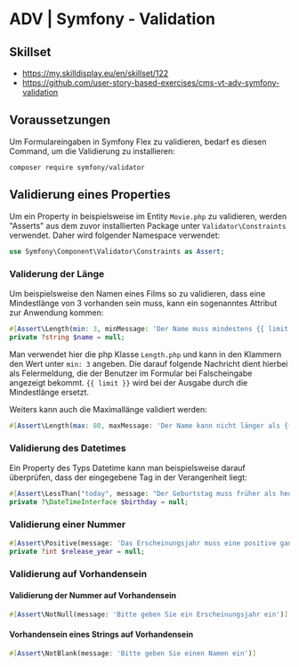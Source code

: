 # ADV | Symfony - Validation
## Skillset
- https://my.skilldisplay.eu/en/skillset/122
- https://github.com/user-story-based-exercises/cms-vt-adv-symfony-validation

## Voraussetzungen
Um Formulareingaben in Symfony Flex zu validieren, bedarf es diesen Command, um die Validierung zu installieren:
```
composer require symfony/validator
```

## Validierung eines Properties
Um ein Property in beispielsweise im Entity `Movie.php` zu validieren, werden "Asserts" aus dem zuvor installierten Package unter `Validator\Constraints` verwendet. Daher wird folgender Namespace verwendet: 

```php
use Symfony\Component\Validator\Constraints as Assert;
```

### Validerung der Länge
Um beispielsweise den Namen eines Films so zu validieren, dass eine Mindestlänge von 3 vorhanden sein muss, kann ein sogenanntes Attribut zur Anwendung kommen:
```php
#[Assert\Length(min: 3, minMessage: 'Der Name muss mindestens {{ limit }} Zeichen lang sein.')]
private ?string $name = null;
```
Man verwendet hier die php Klasse `Length.php` und kann in den Klammern den Wert unter `min: 3` angeben. Die darauf folgende Nachricht dient hierbei als Felermeldung, die der Benutzer im Formular bei Falscheingabe angezeigt bekommt. `{{ limit }}` wird bei der Ausgabe durch die Mindestlänge ersetzt.

Weiters kann auch die Maximallänge validiert werden:
```php
#[Assert\Length(max: 80, maxMessage: 'Der Name kann nicht länger als {{ limit }} Zeichen lang sein.')]
```

### Validierung des Datetimes
Ein Property des Typs Datetime kann man beispielsweise darauf überprüfen, dass der eingegebene Tag in der Verangenheit liegt:
```php
#[Assert\LessThan("today", message: "Der Geburtstag muss früher als heute sein.")]
private ?\DateTimeInterface $birthday = null;
```

### Validierung einer Nummer
```php
#[Assert\Positive(message: 'Das Erscheinungsjahr muss eine positive ganze Zahl sein')]
private ?int $release_year = null;
```

### Validierung auf Vorhandensein
#### Validierung der Nummer auf Vorhandensein
```php
#[Assert\NotNull(message: 'Bitte geben Sie ein Erscheinungsjahr ein')]
```

#### Vorhandensein eines Strings auf Vorhandensein
```php
#[Assert\NotBlank(message: 'Bitte geben Sie einen Namen ein')]
```
